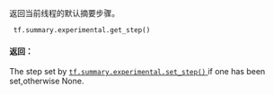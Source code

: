 返回当前线程的默认摘要步骤。

```
 tf.summary.experimental.get_step() 
```

#### 返回：
The step set by [ `tf.summary.experimental.set_step()` ](https://tensorflow.google.cn/api_docs/python/tf/summary/experimental/set_step) if one has been set,otherwise None.

